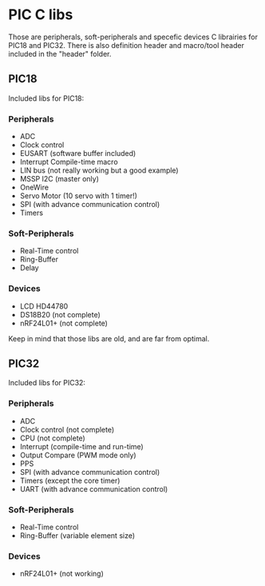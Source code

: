 PIC C libs
==========

Those are peripherals, soft-peripherals and specefic devices C librairies for PIC18 and PIC32.
There is also definition header and macro/tool header included in the "header" folder.

PIC18
-----

Included libs for PIC18:
### Peripherals
* ADC
* Clock control
* EUSART (software buffer included)
* Interrupt Compile-time macro
* LIN bus (not really working but a good example)
* MSSP I2C (master only)
* OneWire
* Servo Motor (10 servo with 1 timer!)
* SPI (with advance communication control)
* Timers
### Soft-Peripherals
* Real-Time control
* Ring-Buffer
* Delay
### Devices
* LCD HD44780
* DS18B20 (not complete)
* nRF24L01+ (not complete)

Keep in mind that those libs are old, and are far from optimal.

PIC32
-----

Included libs for PIC32:
### Peripherals
* ADC
* Clock control (not complete)
* CPU (not complete)
* Interrupt (compile-time and run-time)
* Output Compare (PWM mode only)
* PPS
* SPI (with advance communication control)
* Timers (except the core timer)
* UART (with advance communication control)
### Soft-Peripherals
* Real-Time control
* Ring-Buffer (variable element size)
### Devices
* nRF24L01+ (not working)